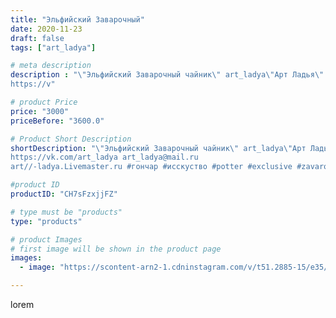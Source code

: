 ```yaml
---
title: "Эльфийский Заварочный"
date: 2020-11-23
draft: false
tags: ["art_ladya"]

# meta description
description : "\"Эльфийский Заварочный чайник\" art_ladya\"Арт Ладья\" Гончарная мастерская в Нижнем Новгороде. Изготовление керамики и мастер//-классы по обучению. 
https://v"

# product Price
price: "3000"
priceBefore: "3600.0"

# Product Short Description
shortDescription: "\"Эльфийский Заварочный чайник\" art_ladya\"Арт Ладья\" Гончарная мастерская в Нижнем Новгороде. Изготовление керамики и мастер//-классы по обучению. 
https://vk.com/art_ladya art_ladya@mail.ru 
art//-ladya.Livemaster.ru #гончар #исскуство #potter #exclusive #zavarotnyuk #керамикаручнаяработа #керамиканазаказ #handmade #керамика #гончарнаяпосуда #эксклюзивнаякерамика #painter #tea #decor #ceramicar #nntoday #claygoods #restaurant #earthenware #ceramic #design #kraft #teatradition #ceramicart #teapot #заварочныйчайник #clay #elf #авторскаякерамика"

#product ID
productID: "CH7sFzxjjFZ"

# type must be "products"
type: "products"

# product Images
# first image will be shown in the product page
images:
  - image: "https://scontent-arn2-1.cdninstagram.com/v/t51.2885-15/e35/126584326_465567541077318_4863640660764416762_n.jpg?se=7&tp=1&_nc_ht=scontent-arn2-1.cdninstagram.com&_nc_cat=106&_nc_ohc=tuz8Ugc2qIQAX_NeXFD&ccb=7-4&oh=a4356086df2a1f34f5102677cba5f4ff&oe=60839465&_nc_sid=86f79a&ig_cache_key=MjQ0ODc0NDczNTY0MjEwNDE1Mw%3D%3D.2-ccb7-4"

---
```

lorem
